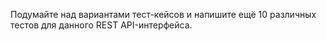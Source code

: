 Подумайте над вариантами тест-кейсов и напишите ещё 10 различных тестов для данного REST API-интерфейса.
